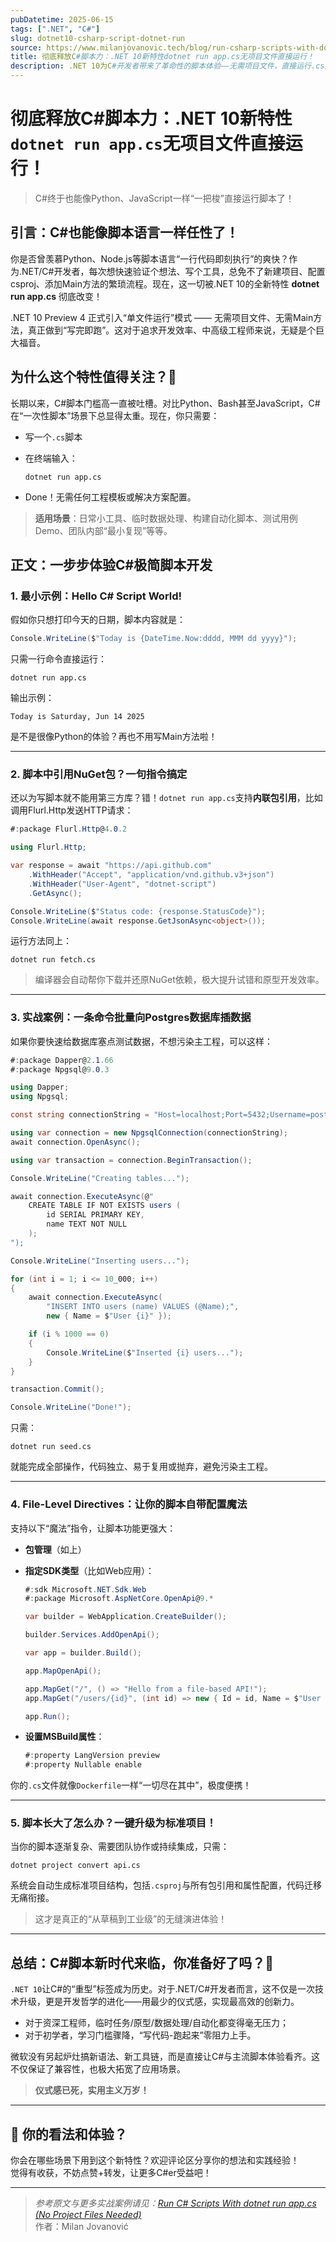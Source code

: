 ```yaml
---
pubDatetime: 2025-06-15
tags: [".NET", "C#"]
slug: dotnet10-csharp-script-dotnet-run
source: https://www.milanjovanovic.tech/blog/run-csharp-scripts-with-dotnet-run-app-no-project-files-needed
title: 彻底释放C#脚本力：.NET 10新特性dotnet run app.cs无项目文件直接运行！
description: .NET 10为C#开发者带来了革命性的脚本体验——无需项目文件，直接运行.cs文件！本文详细解读新特性dotnet run app.cs，结合实用示例、NuGet包引用技巧及项目无缝迁移，助你大幅提升开发效率。
---
```


# 彻底释放C#脚本力：.NET 10新特性`dotnet run app.cs`无项目文件直接运行！

> C#终于也能像Python、JavaScript一样“一把梭”直接运行脚本了！

## 引言：C#也能像脚本语言一样任性了！

你是否曾羡慕Python、Node.js等脚本语言“一行代码即刻执行”的爽快？作为.NET/C#开发者，每次想快速验证个想法、写个工具，总免不了新建项目、配置csproj、添加Main方法的繁琐流程。现在，这一切被.NET 10的全新特性 **dotnet run app.cs** 彻底改变！

.NET 10 Preview 4 正式引入“单文件运行”模式 —— 无需项目文件、无需Main方法，真正做到“写完即跑”。这对于追求开发效率、中高级工程师来说，无疑是个巨大福音。

## 为什么这个特性值得关注？🤔

长期以来，C#脚本门槛高一直被吐槽。对比Python、Bash甚至JavaScript，C#在“一次性脚本”场景下总显得太重。现在，你只需要：

- 写一个`.cs`脚本
- 在终端输入：

  ```shell
  dotnet run app.cs
  ```

- Done！无需任何工程模板或解决方案配置。

> **适用场景**：日常小工具、临时数据处理、构建自动化脚本、测试用例Demo、团队内部“最小复现”等等。

## 正文：一步步体验C#极简脚本开发

### 1. 最小示例：Hello C# Script World!

假如你只想打印今天的日期，脚本内容就是：

```csharp
Console.WriteLine($"Today is {DateTime.Now:dddd, MMM dd yyyy}");
```

只需一行命令直接运行：

```shell
dotnet run app.cs
```

输出示例：

```
Today is Saturday, Jun 14 2025
```

是不是很像Python的体验？再也不用写Main方法啦！

---

### 2. 脚本中引用NuGet包？一句指令搞定

还以为写脚本就不能用第三方库？错！`dotnet run app.cs`支持**内联包引用**，比如调用Flurl.Http发送HTTP请求：

```csharp
#:package Flurl.Http@4.0.2

using Flurl.Http;

var response = await "https://api.github.com"
    .WithHeader("Accept", "application/vnd.github.v3+json")
    .WithHeader("User-Agent", "dotnet-script")
    .GetAsync();

Console.WriteLine($"Status code: {response.StatusCode}");
Console.WriteLine(await response.GetJsonAsync<object>());
```

运行方法同上：

```shell
dotnet run fetch.cs
```

> 编译器会自动帮你下载并还原NuGet依赖，极大提升试错和原型开发效率。

---

### 3. 实战案例：一条命令批量向Postgres数据库插数据

如果你要快速给数据库塞点测试数据，不想污染主工程，可以这样：

```csharp
#:package Dapper@2.1.66
#:package Npgsql@9.0.3

using Dapper;
using Npgsql;

const string connectionString = "Host=localhost;Port=5432;Username=postgres;Password=postgres";

using var connection = new NpgsqlConnection(connectionString);
await connection.OpenAsync();

using var transaction = connection.BeginTransaction();

Console.WriteLine("Creating tables...");

await connection.ExecuteAsync(@"
    CREATE TABLE IF NOT EXISTS users (
        id SERIAL PRIMARY KEY,
        name TEXT NOT NULL
    );
");

Console.WriteLine("Inserting users...");

for (int i = 1; i <= 10_000; i++)
{
    await connection.ExecuteAsync(
        "INSERT INTO users (name) VALUES (@Name);",
        new { Name = $"User {i}" });

    if (i % 1000 == 0)
    {
        Console.WriteLine($"Inserted {i} users...");
    }
}

transaction.Commit();

Console.WriteLine("Done!");
```

只需：

```shell
dotnet run seed.cs
```

就能完成全部操作，代码独立、易于复用或抛弃，避免污染主工程。

---

### 4. File-Level Directives：让你的脚本自带配置魔法

支持以下“魔法”指令，让脚本功能更强大：

- **包管理**（如上）
- **指定SDK类型**（比如Web应用）：

  ```csharp
  #:sdk Microsoft.NET.Sdk.Web
  #:package Microsoft.AspNetCore.OpenApi@9.*

  var builder = WebApplication.CreateBuilder();

  builder.Services.AddOpenApi();

  var app = builder.Build();

  app.MapOpenApi();

  app.MapGet("/", () => "Hello from a file-based API!");
  app.MapGet("/users/{id}", (int id) => new { Id = id, Name = $"User {id}" });

  app.Run();
  ```

- **设置MSBuild属性**：

  ```csharp
  #:property LangVersion preview
  #:property Nullable enable
  ```

你的`.cs`文件就像`Dockerfile`一样“一切尽在其中”，极度便携！

---

### 5. 脚本长大了怎么办？一键升级为标准项目！

当你的脚本逐渐复杂、需要团队协作或持续集成，只需：

```shell
dotnet project convert api.cs
```

系统会自动生成标准项目结构，包括`.csproj`与所有包引用和属性配置，代码迁移无痛衔接。

> 这才是真正的“从草稿到工业级”的无缝演进体验！

---

## 总结：C#脚本新时代来临，你准备好了吗？🚀

`.NET 10`让C#的“重型”标签成为历史。对于.NET/C#开发者而言，这不仅是一次技术升级，更是开发哲学的进化——用最少的仪式感，实现最高效的创新力。

- 对于资深工程师，临时任务/原型/数据处理/自动化都变得毫无压力；
- 对于初学者，学习门槛骤降，“写代码-跑起来”零阻力上手。

微软没有另起炉灶搞新语法、新工具链，而是直接让C#与主流脚本体验看齐。这不仅保证了兼容性，也极大拓宽了应用场景。

> **仪式感已死，实用主义万岁！**

---

## 🌟 你的看法和体验？

你会在哪些场景下用到这个新特性？欢迎评论区分享你的想法和实践经验！  
觉得有收获，不妨点赞+转发，让更多C#er受益吧！

---

> _参考原文与更多实战案例请见：[Run C# Scripts With dotnet run app.cs (No Project Files Needed)](https://www.milanjovanovic.tech/blog/run-csharp-scripts-with-dotnet-run-app-no-project-files-needed)_  
> 作者：Milan Jovanović
